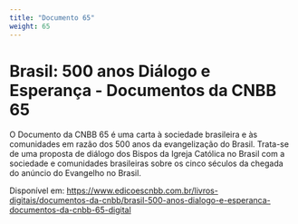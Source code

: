 ```yaml
---
title: "Documento 65"
weight: 65
---
```


# Brasil: 500 anos Diálogo e Esperança - Documentos da CNBB 65

O Documento da CNBB 65 é uma carta à sociedade brasileira e às comunidades em razão dos 500 anos da evangelização do Brasil. Trata-se de uma proposta de diálogo dos Bispos da Igreja Católica no Brasil com a sociedade e comunidades brasileiras sobre os cinco séculos da chegada do anúncio do Evangelho no Brasil.

Disponível em: https://www.edicoescnbb.com.br/livros-digitais/documentos-da-cnbb/brasil-500-anos-dialogo-e-esperanca-documentos-da-cnbb-65-digital
